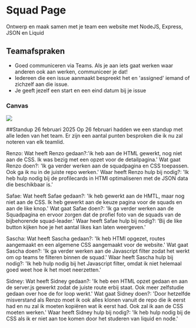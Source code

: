 # Squad Page
Ontwerp en maak samen met je team een website met NodeJS, Express, JSON en Liquid


## Teamafspraken
- Goed communiceren via Teams. Als je aan iets gaat werken waar anderen ook aan werken, communiceer je dat!
- Iedereen die een issue aanmaakt bespreekt het en 'assigned' iemand of zichzelf aan die issue.
- Je geeft jezelf een start en een eind datum bij je issue
### Canvas
<img src="https://github.com/user-attachments/assets/f9d3510d-0879-4f83-b3ae-81f553a6bc98">

##Standup 26 februari 2025
Op 26 februari hadden we een standup met alle leden van het team. Er zijn een aantal punten besproken die ik nu zal noteren van elk teamlid.

Renzo: 
Wat heeft Renzo gedaan?:'ik heb aan de HTML gewerkt, nog niet aan de CSS. Ik was bezig met een opzet voor de detailpagina.' 
Wat gaat Renzo doen?: 'Ik ga verder werken aan de squadpagina en CSS toepassen. Ook ga ik nu in de juiste repo werken.' 
Waar heeft Renzo hulp bij nodig?: 'Ik heb hulp nodig bij de profilecards in HTMl optimaliseren met de JSON data die beschikbaar is.' 

Safae:
Wat heeft Safae gedaan?: 'Ik heb gewerkt aan de HMTL, maar nog niet aan de CSS. Ik heb gewerkt aan de keuze pagina voor de squads en aan de like knop.' 
Wat gaat Safae doen?: 'Ik ga verder werken aan de Squadpagina en ervoor zorgen dat de profiel foto van de squads van de bijbehorende squad-leader.'
Waar heeft Safae hulp bij nodig?: 'Bij de like button kijken hoe je het aantal likes kan laten weergeven.'

Sascha:
Wat heeft Sascha gedaan?: 'Ik heb HTMl opgezet, routes aangemaakt en een algemene CSS aangemaakt voor de website.'
Wat gaat Sascha doen?: 'Ik ga verder werken aan de Javascript filter zodat het werkt om op teams te filteren binnen de squad.'
Waar heeft Sascha hulp bij nodig?: 'Ik heb hulp nodig bij het Javascript filter, omdat ik niet helemaal goed weet hoe ik het moet neerzetten.' 

Sidney:
Wat heeft Sidney gedaan?: 'Ik heb een HTML opzet gedaan en aan de server.js gewerkt zodat de juiste route erbij staat. Ook meer zelfstudie gedaan over hoe de for loop werkt.'
Wat gaat Sidney doen?: 'Door hetzelfde misverstand als Renzo moet ik ook alles klonen vanuit de repo die ik eerst had en nu zal ik moeten kopiëren wat ik eerst had. Ook zal ik aan de CSS moeten werken.'
Waar heeft Sidney hulp bij nodig?: 'Ik heb hulp nodig bij de CSS als ik er niet aan toe komen door het studeren van liquid en node.'
